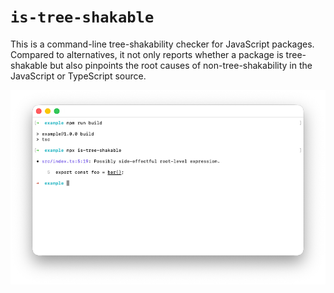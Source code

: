 # `is-tree-shakable`

This is a command-line tree-shakability checker for JavaScript packages. Compared to alternatives, it not only reports whether a package is
tree-shakable but also pinpoints the root causes of non-tree-shakability in the JavaScript or TypeScript&nbsp;source.

<p align="center">
  <img src="example.png" />
</p>
